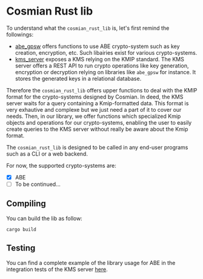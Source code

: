# Cosmian Rust lib

To understand what the `cosmian_rust_lib` is, let's first remind the followings:

- [abe_gpsw](https://github.com/Cosmian/abe_gpsw) offers functions to use ABE crypto-system such as key creation, encryption, etc. Such libairies exist for various crypto-systems.
- [kms_server](http://gitlab.cosmian.com/core/cosmian_server/-/tree/develop/microservices/kms/kms_server) exposes a KMS relying on the KMIP standard. The KMS server offers a REST API to run crypto operations like key generation, encryption or decryption relying on libraries like `abe_gpsw` for instance. It stores the generated keys in a relational database. 

Therefore the `cosmian_rust_lib` offers upper functions to deal with the KMIP format for the crypto-systems designed by Cosmian. In deed, the KMS server waits for a query containing a Kmip-formatted data. This format is very exhautive and complexe but we just need a part of it to cover our needs. Then, in our library, we offer functions which specialized Kmip objects and operations for our crypto-systems, enabling the user to easily create queries to the KMS server without really be aware about the Kmip format.  

The `cosmian_rust_lib` is designed to be called in any end-user programs such as a CLI or a web backend. 

For now, the supported crypto-systems are: 

- [x] ABE
- [ ] To be continued...

## Compiling

You can build the lib as follow:

```
cargo build
```

## Testing

You can find a complete example of the library usage for ABE in the integration tests of the KMS server [here](http://gitlab.cosmian.com/core/cosmian_server/-/blob/develop/microservices/kms/kms_server/src/kmip/tests/abe_tests/integration_tests.rs).

